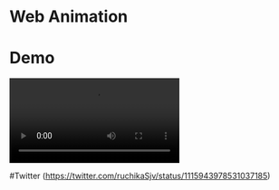 # Web Animation

# Demo
![Demo](https://github.com/geekruchika/webAnimation/blob/master/Screen%20Recording.mp4)

#Twitter
 (https://twitter.com/ruchikaSjv/status/1115943978531037185)